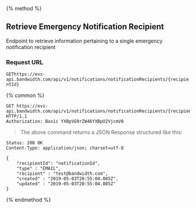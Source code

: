 {% method %}

## Retrieve Emergency Notification Recipient

Endpoint to retrieve information pertaining to a single emergency notification recipient

### Request URL

<code class="get">GET</code>`https://evs-api.bandwidth.com/api/v1/notifications/notificationRecipients/{recipientId}`

{% common %}

<!--{% sample lang='http' %}-->

```http
GET https://evs-api.bandwidth.com/api/v1/notifications/notificationRecipients/{recipientId} HTTP/1.1
Authorization: Basic YXBpVG9rZW46YXBpU2VjcmV0
```
> The above command returns a JSON Response structured like this:

```http
Status: 200 OK
Content-Type: application/json; charset=utf-8

{
    "recipientId": "notificationId",
    "type" : "EMAIL",
    "recipient" : "test@bandwidth.com",
    "created" : "2019-05-03T20:55:04.085Z",
    "updated" : "2019-05-03T20:55:04.085Z"
}
```

{% endmethod %}
